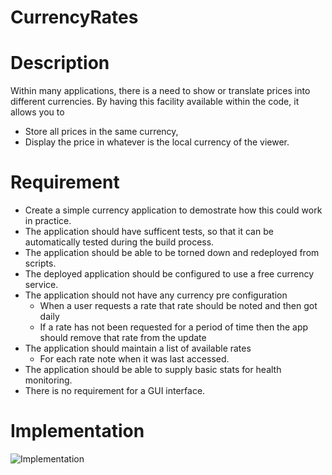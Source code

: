 # CurrencyRates

# Description

Within many applications, there is a need to show or translate prices into different currencies. 
By having this facility available within the code, it allows you to 
* Store all prices in the same currency, 
* Display the price in whatever is the local currency of the viewer.

# Requirement

* Create a simple currency application to demostrate how this could work in practice.
* The application should have sufficent tests, so that it can be automatically tested during the build process.
* The application should be able to be torned down and redeployed from scripts.
* The deployed application should be configured to use a free currency service.
* The application should not have any currency pre configuration
    * When a user requests a rate that rate should be noted and then got daily
    * If a rate has not been requested for a period of time then the app should remove that rate from the update
* The application should maintain a list of available rates
  * For each rate note when it was last accessed.
* The application should be able to supply basic stats for health monitoring.
* There is no requirement for a GUI interface.
 
# Implementation

![Implementation](http://www.plantuml.com/plantuml/proxy?cache=no&src=https://raw.github.com/newportg/CurrencyRates/master/puml/Implementation.puml)